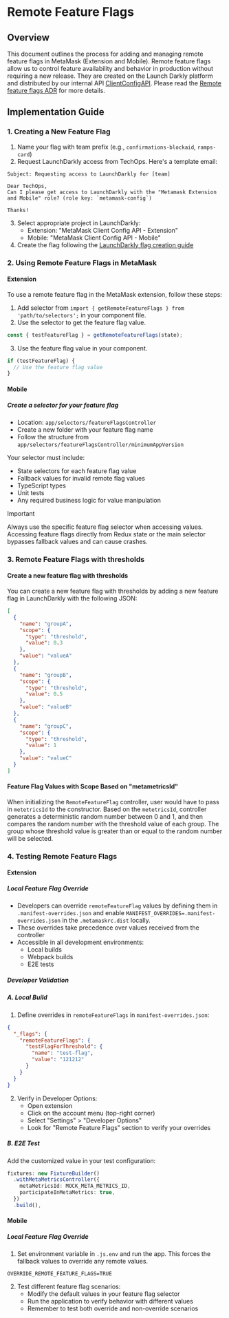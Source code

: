 # Remote Feature Flags

## Overview

This document outlines the process for adding and managing remote feature flags in MetaMask (Extension and Mobile). Remote feature flags allow us to control feature availability and behavior in production without requiring a new release. They are created on the Launch Darkly platform and distributed by our internal API [ClientConfigAPI](https://github.com/consensys-vertical-apps/mmwp-client-config-api). Please read the [Remote feature flags ADR](https://github.com/MetaMask/decisions/pull/43) for more details.

## Implementation Guide

### 1. Creating a New Feature Flag

1. Name your flag with team prefix (e.g., `confirmations-blockaid`, `ramps-card`)
2. Request LaunchDarkly access from TechOps. Here's a template email:

```
Subject: Requesting access to LaunchDarkly for [team]

Dear TechOps,
Can I please get access to LaunchDarkly with the "Metamask Extension and Mobile" role? (role key: `metamask-config`)

Thanks!
```

3. Select appropriate project in LaunchDarkly:
   - Extension: "MetaMask Client Config API - Extension"
   - Mobile: "MetaMask Client Config API - Mobile"
4. Create the flag following the [LaunchDarkly flag creation guide](https://docs.launchdarkly.com/home/flags/new)

### 2. Using Remote Feature Flags in MetaMask

#### Extension

To use a remote feature flag in the MetaMask extension, follow these steps:

1. Add selector from `import { getRemoteFeatureFlags } from 'path/to/selectors';` in your component file.
2. Use the selector to get the feature flag value.

```typescript
const { testFeatureFlag } = getRemoteFeatureFlags(state);
```

3. Use the feature flag value in your component.

```typescript
if (testFeatureFlag) {
  // Use the feature flag value
}
```

#### Mobile

##### Create a selector for your feature flag

- Location: `app/selectors/featureFlagsController`
- Create a new folder with your feature flag name
- Follow the structure from `app/selectors/featureFlagsController/minimumAppVersion`

Your selector must include:

- State selectors for each feature flag value
- Fallback values for invalid remote flag values
- TypeScript types
- Unit tests
- Any required business logic for value manipulation

> [!IMPORTANT]
> Always use the specific feature flag selector when accessing values. Accessing feature flags directly from Redux state or the main selector bypasses fallback values and can cause crashes.

### 3. Remote Feature Flags with thresholds

#### Create a new feature flag with thresholds

You can create a new feature flag with thresholds by adding a new feature flag in LaunchDarkly with the following JSON:

```json
[
  {
    "name": "groupA",
    "scope": {
      "type": "threshold",
      "value": 0.3
    },
    "value": "valueA"
  },
  {
    "name": "groupB",
    "scope": {
      "type": "threshold",
      "value": 0.5
    },
    "value": "valueB"
  },
  {
    "name": "groupC",
    "scope": {
      "type": "threshold",
      "value": 1
    },
    "value": "valueC"
  }
]
```

#### Feature Flag Values with Scope Based on "metametricsId"

When initializing the `RemoteFeatureFlag` controller, user would have to pass in `metetricsId` to the constructor. Based on the `metetricsId`, controller generates a deterministic random number between 0 and 1, and then compares the random number with the threshold value of each group. The group whose threshold value is greater than or equal to the random number will be selected.

### 4. Testing Remote Feature Flags

#### Extension

##### Local Feature Flag Override

- Developers can override `remoteFeatureFlag` values by defining them in `.manifest-overrides.json` and enable `MANIFEST_OVERRIDES=.manifest-overrides.json` in the `.metamaskrc.dist` locally.
- These overrides take precedence over values received from the controller
- Accessible in all development environments:
  - Local builds
  - Webpack builds
  - E2E tests

##### Developer Validation

##### A. Local Build

1. Define overrides in `remoteFeatureFlags` in `manifest-overrides.json`:

```json
{
  "_flags": {
    "remoteFeatureFlags": {
      "testFlagForThreshold": {
        "name": "test-flag",
        "value": "121212"
      }
    }
  }
}
```

2. Verify in Developer Options:
   - Open extension
   - Click on the account menu (top-right corner)
   - Select "Settings" > "Developer Options"
   - Look for "Remote Feature Flags" section to verify your overrides

##### B. E2E Test

Add the customized value in your test configuration:

```typescript
fixtures: new FixtureBuilder()
  .withMetaMetricsController({
    metaMetricsId: MOCK_META_METRICS_ID,
    participateInMetaMetrics: true,
  })
  .build(),
```

#### Mobile

##### Local Feature Flag Override

1. Set environment variable in `.js.env` and run the app. This forces the fallback values to override any remote values.

```
OVERRIDE_REMOTE_FEATURE_FLAGS=TRUE
```

2. Test different feature flag scenarios:
   - Modify the default values in your feature flag selector
   - Run the application to verify behavior with different values
   - Remember to test both override and non-override scenarios
